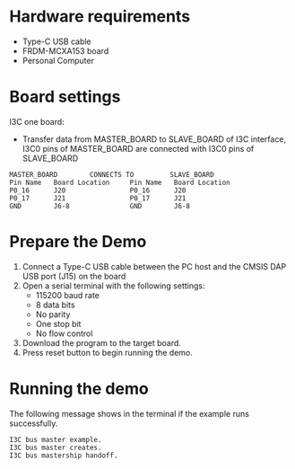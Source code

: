 Hardware requirements
=====================
- Type-C USB cable
- FRDM-MCXA153 board
- Personal Computer

Board settings
============
I3C one board:
  + Transfer data from MASTER_BOARD to SLAVE_BOARD of I3C interface, I3C0 pins of MASTER_BOARD are connected with
    I3C0 pins of SLAVE_BOARD
~~~~~~~~~~~~~~~~~~~~~~~~~~~~~~~~~~~~~~~~~~~~~~~~~~~~~~
MASTER_BOARD        CONNECTS TO         SLAVE_BOARD
Pin Name   Board Location     Pin Name   Board Location
P0_16      J20                P0_16      J20
P0_17      J21                P0_17      J21
GND        J6-8               GND        J6-8
~~~~~~~~~~~~~~~~~~~~~~~~~~~~~~~~~~~~~~~~~~~~~~~~~~~~~~

Prepare the Demo
===============
1.  Connect a Type-C USB cable between the PC host and the CMSIS DAP USB port (J15) on the board
2.  Open a serial terminal with the following settings:
    - 115200 baud rate
    - 8 data bits
    - No parity
    - One stop bit
    - No flow control
3.  Download the program to the target board.
4.  Press reset button to begin running the demo.

Running the demo
================
The following message shows in the terminal if the example runs successfully.

~~~~~~~~~~~~~~~~~~~~~~~~~~~~
I3C bus master example.
I3C bus master creates.
I3C bus mastership handoff.
~~~~~~~~~~~~~~~~~~~~~~~~~~~~
